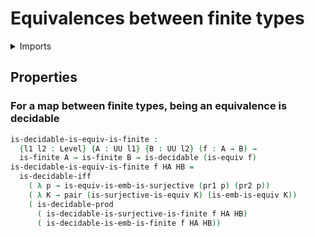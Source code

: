 #  Equivalences between finite types

<details><summary>Imports</summary>
```agda
module univalent-combinatorics.equivalences where
open import foundation.decidable-types
open import foundation.dependent-pair-types
open import foundation.equivalences public
open import foundation.universe-levels
open import univalent-combinatorics.embeddings
open import univalent-combinatorics.finite-types
open import univalent-combinatorics.surjective-maps
```
</details>

## Properties

### For a map between finite types, being an equivalence is decidable

```agda
is-decidable-is-equiv-is-finite :
  {l1 l2 : Level} {A : UU l1} {B : UU l2} (f : A → B) →
  is-finite A → is-finite B → is-decidable (is-equiv f)
is-decidable-is-equiv-is-finite f HA HB =
  is-decidable-iff
    ( λ p → is-equiv-is-emb-is-surjective (pr1 p) (pr2 p))
    ( λ K → pair (is-surjective-is-equiv K) (is-emb-is-equiv K))
    ( is-decidable-prod
      ( is-decidable-is-surjective-is-finite f HA HB)
      ( is-decidable-is-emb-is-finite f HA HB))
```
